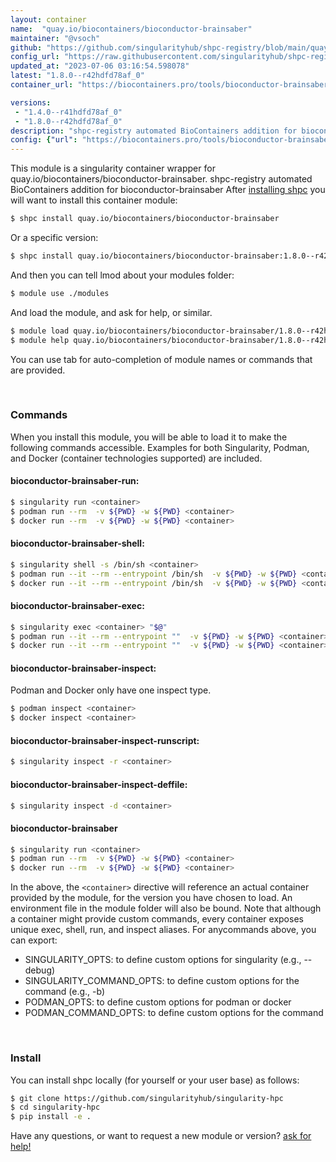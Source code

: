 ```yaml
---
layout: container
name:  "quay.io/biocontainers/bioconductor-brainsaber"
maintainer: "@vsoch"
github: "https://github.com/singularityhub/shpc-registry/blob/main/quay.io/biocontainers/bioconductor-brainsaber/container.yaml"
config_url: "https://raw.githubusercontent.com/singularityhub/shpc-registry/main/quay.io/biocontainers/bioconductor-brainsaber/container.yaml"
updated_at: "2023-07-06 03:16:54.598078"
latest: "1.8.0--r42hdfd78af_0"
container_url: "https://biocontainers.pro/tools/bioconductor-brainsaber"

versions:
 - "1.4.0--r41hdfd78af_0"
 - "1.8.0--r42hdfd78af_0"
description: "shpc-registry automated BioContainers addition for bioconductor-brainsaber"
config: {"url": "https://biocontainers.pro/tools/bioconductor-brainsaber", "maintainer": "@vsoch", "description": "shpc-registry automated BioContainers addition for bioconductor-brainsaber", "latest": {"1.8.0--r42hdfd78af_0": "sha256:910c9d4b7710326dd329fc9d6afd1fb0a04c52039131c0a105a1d6d03661571b"}, "tags": {"1.4.0--r41hdfd78af_0": "sha256:d98a8bc046a87d2328e6c969ae97dd6c818ab87a48fae7e286530f7c78324eb0", "1.8.0--r42hdfd78af_0": "sha256:910c9d4b7710326dd329fc9d6afd1fb0a04c52039131c0a105a1d6d03661571b"}, "docker": "quay.io/biocontainers/bioconductor-brainsaber"}
---
```


This module is a singularity container wrapper for quay.io/biocontainers/bioconductor-brainsaber.
shpc-registry automated BioContainers addition for bioconductor-brainsaber
After [installing shpc](#install) you will want to install this container module:


```bash
$ shpc install quay.io/biocontainers/bioconductor-brainsaber
```

Or a specific version:

```bash
$ shpc install quay.io/biocontainers/bioconductor-brainsaber:1.8.0--r42hdfd78af_0
```

And then you can tell lmod about your modules folder:

```bash
$ module use ./modules
```

And load the module, and ask for help, or similar.

```bash
$ module load quay.io/biocontainers/bioconductor-brainsaber/1.8.0--r42hdfd78af_0
$ module help quay.io/biocontainers/bioconductor-brainsaber/1.8.0--r42hdfd78af_0
```

You can use tab for auto-completion of module names or commands that are provided.

<br>

### Commands

When you install this module, you will be able to load it to make the following commands accessible.
Examples for both Singularity, Podman, and Docker (container technologies supported) are included.

#### bioconductor-brainsaber-run:

```bash
$ singularity run <container>
$ podman run --rm  -v ${PWD} -w ${PWD} <container>
$ docker run --rm  -v ${PWD} -w ${PWD} <container>
```

#### bioconductor-brainsaber-shell:

```bash
$ singularity shell -s /bin/sh <container>
$ podman run --it --rm --entrypoint /bin/sh  -v ${PWD} -w ${PWD} <container>
$ docker run --it --rm --entrypoint /bin/sh  -v ${PWD} -w ${PWD} <container>
```

#### bioconductor-brainsaber-exec:

```bash
$ singularity exec <container> "$@"
$ podman run --it --rm --entrypoint ""  -v ${PWD} -w ${PWD} <container> "$@"
$ docker run --it --rm --entrypoint ""  -v ${PWD} -w ${PWD} <container> "$@"
```

#### bioconductor-brainsaber-inspect:

Podman and Docker only have one inspect type.

```bash
$ podman inspect <container>
$ docker inspect <container>
```

#### bioconductor-brainsaber-inspect-runscript:

```bash
$ singularity inspect -r <container>
```

#### bioconductor-brainsaber-inspect-deffile:

```bash
$ singularity inspect -d <container>
```



#### bioconductor-brainsaber

```bash
$ singularity run <container>
$ podman run --rm  -v ${PWD} -w ${PWD} <container>
$ docker run --rm  -v ${PWD} -w ${PWD} <container>
```


In the above, the `<container>` directive will reference an actual container provided
by the module, for the version you have chosen to load. An environment file in the
module folder will also be bound. Note that although a container
might provide custom commands, every container exposes unique exec, shell, run, and
inspect aliases. For anycommands above, you can export:

 - SINGULARITY_OPTS: to define custom options for singularity (e.g., --debug)
 - SINGULARITY_COMMAND_OPTS: to define custom options for the command (e.g., -b)
 - PODMAN_OPTS: to define custom options for podman or docker
 - PODMAN_COMMAND_OPTS: to define custom options for the command

<br>

### Install

You can install shpc locally (for yourself or your user base) as follows:

```bash
$ git clone https://github.com/singularityhub/singularity-hpc
$ cd singularity-hpc
$ pip install -e .
```

Have any questions, or want to request a new module or version? [ask for help!](https://github.com/singularityhub/singularity-hpc/issues)